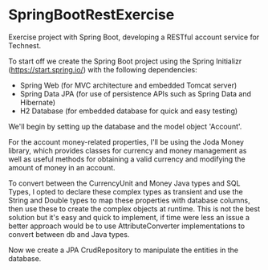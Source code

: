 # SpringBootRestExercise

Exercise project with Spring Boot, developing a RESTful account service for Technest.

To start off we create the Spring Boot project using the Spring Initializr (https://start.spring.io/) with the following dependencies:

- Spring Web (for MVC architecture and embedded Tomcat server)
- Spring Data JPA (for use of persistence APIs such as Spring Data and Hibernate)
- H2 Database (for embedded database for quick and easy testing)

We'll begin by setting up the database and the model object 'Account'.

For the account money-related properties, I'll be using the Joda Money library, which provides classes for currency and money management as well as useful methods for obtaining a valid currency and modifying the amount of money in an account.

To convert between the CurrencyUnit and Money Java types and SQL Types, I opted to declare these complex types as transient and use the String and Double types to map these properties with database columns, then use these to create the complex objects at runtime. This is not the best solution but it's easy and quick to implement, if time were less an issue a better approach would be to use AttributeConverter implementations to convert between db and Java types.

Now we create a JPA CrudRepository to manipulate the entities in the database.